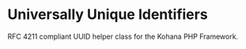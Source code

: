 # Universally Unique Identifiers

RFC 4211 compliant UUID helper class for the Kohana PHP Framework.
